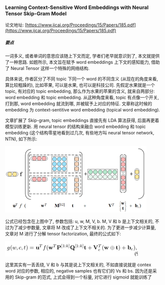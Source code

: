 ### Learning Context-Sensitive Word Embeddings with Neural Tensor Skip-Gram Model

论文地址: [https://www.ijcai.org/Proceedings/15/Papers/185.pdf](https://www.ijcai.org/Proceedings/15/Papers/185.pdf)

##### 要点

一词多义, 或者单词的意思应该随上下文而定, 学者们老早就意识到了, 本文就提供了一种思路. 如题所示, 本文旨在赋予 word embeddings 上下文的感知能力, 借助了 Neural Tensor 这样一个特殊的网络结构.

具体来说, 作者区分了不同 topic 下同一个 word 的不同含义 (从现在的角度来看, 算比较粗躁的), 比如苹果, 可以是水果, 也可以是科技公司. 先假定水果就是一个 topic, 有对应的 topic embedding, 那么作为水果的苹果的含义, 就来自两部分: word embedding 和 topic embedding. 从这种角度来看, topic 有点像一个开关, 打到那, word embedding 就流到哪, 并被赋予上对应的特征. 文章称这时候的 embedding 为 context-sentitive word embedding (topical word embedding).

文章扩展了 Skip-gram, topic embeddings 直接先有 LDA 算法获得, 后面再更着模型训练更新. 用 neural tensor 的结构来融合 word embedding 和 topic embedding (这个结构零星地看到过几次, 有些地方叫 neural tensor network, NTN), 如下所示:

![neural_tensor_network](../../img/201903/neural_tensor_network.png)

公式已经包含在上图中了, 参数包括: u, w, M, V, b. M, V 和 b 是上下文相关的, 不过为了减少参数量, 文章将 M 改成了上下文不相关的. 为了更进一步减少计算量, 文章对 M 进行了分解 tensor factorization, 最终的公式如下:

![eq_final_ntn.png](../../img/201903/eq_final_ntn.png)

这里其实有一丢丢绕, V 和 b 与其是说上下文相关的, 不如直接说就是 contex word 对应的参数, 相应的, negative samples 也有它们的 Vs 和 bs. 因为还是采用的 Skip-gram 的范式, 上式会得到一个标量, 对它进行 sigmoid 就能训练了
